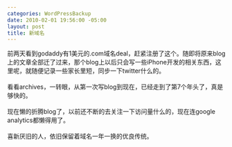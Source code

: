```yaml
--- 
categories: WordPressBackup
date: 2010-02-01 19:56:00 -05:00
layout: post
title: 新域名
---
```

前两天看到godaddy有1美元的.com域名deal，赶紧注册了这个。随即将原来blog上的文章全部迁了过来，那个blog上以后只会写一些iPhone开发的相关东西，这里呢，就随便记录一些家长里短，同步一下twitter什么的。<br /><br />看看archives，一转眼，从第一次写blog到现在，已经走到了第7个年头了，真是够快的。<br /><br />现在懒的折腾blog了，以前还不断的去关注一下访问量什么的，现在连google analytics都懒得用了。<br /><br />喜新厌旧的人，依旧保留着域名一年一换的优良传统。
